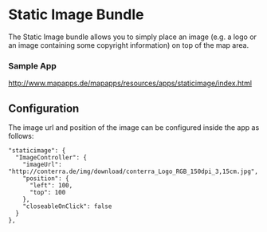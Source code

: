 # Static Image Bundle
The Static Image bundle allows you to simply place an image (e.g. a logo or an image containing some copyright information) on top of the map area.

### Sample App ###
http://www.mapapps.de/mapapps/resources/apps/staticimage/index.html

## Configuration ##
The image url and position of the image can be configured inside the app as follows:

```
"staticimage": {
  "ImageController": {
    "imageUrl": "http://conterra.de/img/download/conterra_Logo_RGB_150dpi_3,15cm.jpg",
    "position": {
      "left": 100,
      "top": 100
    },
    "closeableOnClick": false
  }
},
```
